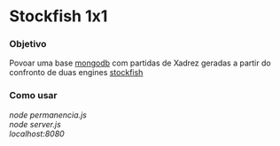 # Stockfish 1x1
  
[](https://youtu.be/odQZWNiWH5A)  

### **Objetivo**  
Povoar uma base [mongodb](https://www.mongodb.com) com partidas de Xadrez geradas a partir do confronto de duas engines [stockfish](https://stockfishchess.org/)  
  
  
### **Como usar**  
_node permanencia.js_  
_node server.js_  
_localhost:8080_
